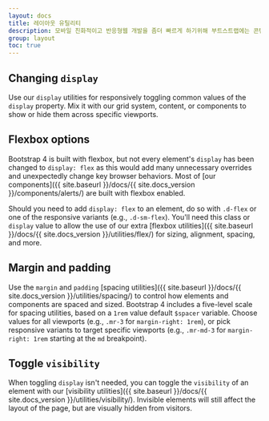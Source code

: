 ```yaml
---
layout: docs
title: 레이아웃 유틸리티
description: 모바일 친화적이고 반응형웹 개발을 좀더 빠르게 하기위해 부트스트랩에는 콘텐츠를 표시, 숨기기, 정렬 및 간격을 조정하기 위한 수십가지 유틸리티 클래스가 포함되어 있습니다.
group: layout
toc: true
---
```






## Changing `display`

Use our `display` utilities for responsively toggling common values of the `display` property. Mix it with our grid system, content, or components to show or hide them across specific viewports.

## Flexbox options

Bootstrap 4 is built with flexbox, but not every element's `display` has been changed to `display: flex` as this would add many unnecessary overrides and unexpectedly change key browser behaviors. Most of [our components]({{ site.baseurl }}/docs/{{ site.docs_version }}/components/alerts/) are built with flexbox enabled.

Should you need to add `display: flex` to an element, do so with `.d-flex` or one of the responsive variants (e.g., `.d-sm-flex`). You'll need this class or `display` value to allow the use of our extra [flexbox utilities]({{ site.baseurl }}/docs/{{ site.docs_version }}/utilities/flex/) for sizing, alignment, spacing, and more.

## Margin and padding

Use the `margin` and `padding` [spacing utilities]({{ site.baseurl }}/docs/{{ site.docs_version }}/utilities/spacing/) to control how elements and components are spaced and sized. Bootstrap 4 includes a five-level scale for spacing utilities, based on a `1rem` value default `$spacer` variable. Choose values for all viewports (e.g., `.mr-3` for `margin-right: 1rem`), or pick responsive variants to target specific viewports (e.g., `.mr-md-3` for `margin-right: 1rem` starting at the `md` breakpoint).

## Toggle `visibility`

When toggling `display` isn't needed, you can toggle the `visibility` of an element with our [visibility utilities]({{ site.baseurl }}/docs/{{ site.docs_version }}/utilities/visibility/). Invisible elements will still affect the layout of the page, but are visually hidden from visitors.

